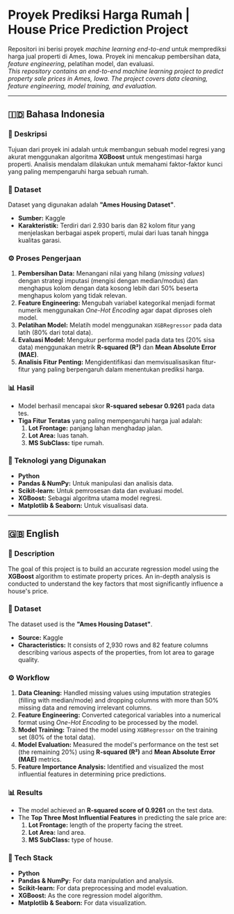 # Proyek Prediksi Harga Rumah | House Price Prediction Project

Repositori ini berisi proyek *machine learning end-to-end* untuk memprediksi harga jual properti di Ames, Iowa. Proyek ini mencakup pembersihan data, *feature engineering*, pelatihan model, dan evaluasi.
<br>
*This repository contains an end-to-end machine learning project to predict property sale prices in Ames, Iowa. The project covers data cleaning, feature engineering, model training, and evaluation.*

---

## 🇮🇩 Bahasa Indonesia

### 📝 Deskripsi
Tujuan dari proyek ini adalah untuk membangun sebuah model regresi yang akurat menggunakan algoritma **XGBoost** untuk mengestimasi harga properti. Analisis mendalam dilakukan untuk memahami faktor-faktor kunci yang paling mempengaruhi harga sebuah rumah.

### 📁 Dataset
Dataset yang digunakan adalah **"Ames Housing Dataset"**.
- **Sumber:** Kaggle
- **Karakteristik:** Terdiri dari 2.930 baris dan 82 kolom fitur yang menjelaskan berbagai aspek properti, mulai dari luas tanah hingga kualitas garasi.

### ⚙️ Proses Pengerjaan
1.  **Pembersihan Data:** Menangani nilai yang hilang (*missing values*) dengan strategi imputasi (mengisi dengan median/modus) dan menghapus kolom dengan data kosong lebih dari 50% beserta menghapus kolom yang tidak relevan.
2.  **Feature Engineering:** Mengubah variabel kategorikal menjadi format numerik menggunakan *One-Hot Encoding* agar dapat diproses oleh model.
3.  **Pelatihan Model:** Melatih model menggunakan `XGBRegressor` pada data latih (80% dari total data).
4.  **Evaluasi Model:** Mengukur performa model pada data tes (20% sisa data) menggunakan metrik **R-squared (R²)** dan **Mean Absolute Error (MAE)**.
5.  **Analisis Fitur Penting:** Mengidentifikasi dan memvisualisasikan fitur-fitur yang paling berpengaruh dalam menentukan prediksi harga.

### 📊 Hasil
- Model berhasil mencapai skor **R-squared sebesar 0.9261** pada data tes.
- **Tiga Fitur Teratas** yang paling mempengaruhi harga jual adalah:
    1.  **Lot Frontage:** panjang lahan menghadap jalan.
    2.  **Lot Area:** luas tanah.
    3.  **MS SubClass:** tipe rumah.

### 🚀 Teknologi yang Digunakan
- **Python**
- **Pandas & NumPy:** Untuk manipulasi dan analisis data.
- **Scikit-learn:** Untuk pemrosesan data dan evaluasi model.
- **XGBoost:** Sebagai algoritma utama model regresi.
- **Matplotlib & Seaborn:** Untuk visualisasi data.

---

## 🇬🇧 English

### 📝 Description
The goal of this project is to build an accurate regression model using the **XGBoost** algorithm to estimate property prices. An in-depth analysis is conducted to understand the key factors that most significantly influence a house's price.

### 📁 Dataset
The dataset used is the **"Ames Housing Dataset"**.
- **Source:** Kaggle
- **Characteristics:** It consists of 2,930 rows and 82 feature columns describing various aspects of the properties, from lot area to garage quality.

### ⚙️ Workflow
1.  **Data Cleaning:** Handled missing values using imputation strategies (filling with median/mode) and dropping columns with more than 50% missing data and removing irrelevant columns.
2.  **Feature Engineering:** Converted categorical variables into a numerical format using *One-Hot Encoding* to be processed by the model.
3.  **Model Training:** Trained the model using `XGBRegressor` on the training set (80% of the total data).
4.  **Model Evaluation:** Measured the model's performance on the test set (the remaining 20%) using **R-squared (R²)** and **Mean Absolute Error (MAE)** metrics.
5.  **Feature Importance Analysis:** Identified and visualized the most influential features in determining price predictions.

### 📊 Results
- The model achieved an **R-squared score of 0.9261** on the test data.
- The **Top Three Most Influential Features** in predicting the sale price are:
    1.  **Lot Frontage:** length of the property facing the street.
    2.  **Lot Area:** land area.
    3.  **MS SubClass:** type of house.

### 🚀 Tech Stack
- **Python**
- **Pandas & NumPy:** For data manipulation and analysis.
- **Scikit-learn:** For data preprocessing and model evaluation.
- **XGBoost:** As the core regression model algorithm.
- **Matplotlib & Seaborn:** For data visualization.
